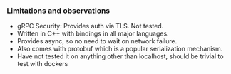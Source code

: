 ### Limitations and observations
- gRPC Security: Provides auth via TLS.  Not tested.
- Written in C++ with bindings in all major languages.
- Provides async, so no need to wait on network failure.
- Also comes with protobuf which is a popular serialization mechanism.
- Have not tested it on anything other than localhost, should be trivial to
  test with dockers

